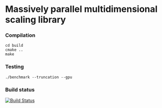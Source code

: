 Massively parallel multidimensional scaling library
===

### Compilation

```
cd build
cmake ..
make
```

### Testing

```
./benchmark --truncation --gpu
```

### Build status

[![Build Status](https://travis-ci.com/suchard-group/mds.svg?token=hAQxdsJP3XZzS5QwgS3M&branch=master)](https://travis-ci.com/suchard-group/mds)
